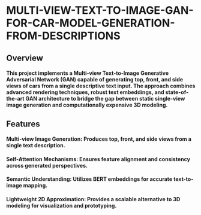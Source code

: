 # MULTI-VIEW-TEXT-TO-IMAGE-GAN-FOR-CAR-MODEL-GENERATION-FROM-DESCRIPTIONS

## Overview
#### This project implements a Multi-view Text-to-Image Generative Adversarial Network (GAN) capable of generating top, front, and side views of cars from a single descriptive text input. The approach combines advanced rendering techniques, robust text embeddings, and state-of-the-art GAN architecture to bridge the gap between static single-view image generation and computationally expensive 3D modeling.

## Features
#### **Multi-view Image Generation:** Produces top, front, and side views from a single text description.
#### **Self-Attention Mechanisms:** Ensures feature alignment and consistency across generated perspectives.
#### **Semantic Understanding:** Utilizes BERT embeddings for accurate text-to-image mapping.
#### **Lightweight 2D Approximation:** Provides a scalable alternative to 3D modeling for visualization and prototyping.
